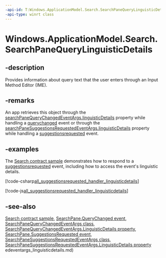 ```yaml
---
-api-id: T:Windows.ApplicationModel.Search.SearchPaneQueryLinguisticDetails
-api-type: winrt class
---
```


<!-- Class syntax.
public class SearchPaneQueryLinguisticDetails : Windows.ApplicationModel.Search.ISearchPaneQueryLinguisticDetails
-->

# Windows.ApplicationModel.Search.SearchPaneQueryLinguisticDetails

## -description
Provides information about query text that the user enters through an Input Method Editor (IME).

## -remarks
An app retrieves this object through the [searchPaneQueryChangedEventArgs.linguisticDetails](searchpanequerychangedeventargs_linguisticdetails.md) property while handling a [querychanged](searchpane_querychanged.md) event or through the [searchPaneSuggestionsRequestedEventArgs.linguisticDetails](searchpanesuggestionsrequestedeventargs_linguisticdetails.md) property while handling a [suggestionsrequested](searchpane_suggestionsrequested.md) event.

## -examples
The [Search contract sample](http://go.microsoft.com/fwlink/p/?linkid=234892) demonstrates how to respond to a [suggestionsrequested](searchpane_suggestionsrequested.md) event, including how to access the event's linguistic details.



[!code-csharp[all_suggestionsrequested_handler_linguisticdetails](../windows.applicationmodel.search/code/SearchContract/CS/Scenario3.xaml.cs#Snippetall_suggestionsrequested_handler_linguisticdetails)]

[!code-js[all_suggestionsrequested_handler_linguisticdetails](../windows.applicationmodel.search/code/SearchContract/js/js/scenario3.js#Snippetall_suggestionsrequested_handler_linguisticdetails)]

## -see-also
[Search contract sample](http://go.microsoft.com/fwlink/p/?linkid=234892), [SearchPane.QueryChanged event](searchpane_querychanged.md), [SearchPaneQueryChangedEventArgs class](searchpanequerychangedeventargs.md), [SearchPaneQueryChangedEventArgs.LinguisticDetails property](searchpanequerychangedeventargs_linguisticdetails.md), [SearchPane.SuggestionsRequested event](searchpane_suggestionsrequested.md), [SearchPaneSuggestionsRequestedEventArgs class](searchpanesuggestionsrequestedeventargs.md), [SearchPaneSuggestionsRequestedEventArgs.LinguisticDetails property](searchpanesuggestionsrequestedeventargs_linguisticdetails.md)
edeventargs_linguisticdetails.md)
